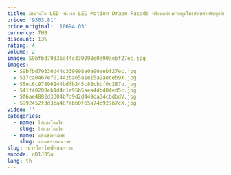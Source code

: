```yaml
---
title: ม่านวิดีโอ LED หน้าจอ LED Motion Drape Facade พร้อมกล่องควบคุมโทรศัพท์สําหรับบูธดีเจ, เวที, งานแต่งงาน
price: '9303.81'
price_original: '10694.03'
currency: THB
discount: 13%
rating: 4
volume: 2
image: S9bfbd79336d44c339098e0a90aebf27ec.jpg
images:
  - S9bfbd79336d44c339098e0a90aebf27ec.jpg
  - S17ca0467ef01442ba65a1e15a2aeceb9X.jpg
  - S5ec6c97896144bdfb245c88cbbf0c287u.jpg
  - S41f40208eb1d4d1a95b5aea4dbd04ed5c.jpg
  - Sf6ae4882d3304b7d9d2d449da34cbdbdV.jpg
  - S992452f3d3ba487ebb0f65a74c927b7cX.jpg
video: ''
categories:
  - name: ไฟและโคมไฟ
    slug: ไฟและโคมไฟ
  - name: แสงเชิงพาณิชย์
    slug: แสงเช-งพาณ-ชย
slug: านว-โอ-led-หน-าจอ
encode: oD1JBSu
lang: th
---
```

  